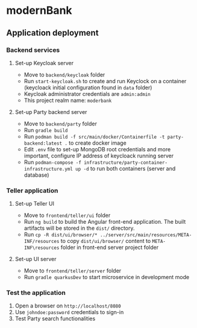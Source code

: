 # modernBank

## Application deployment

### Backend services

1. Set-up Keycloak server

    - Move to `backend/keycloak` folder
    - Run `start-keycloak.sh` to create and run Keyclock on a container (keycloack initial configuration found in `data` folder)
    - Keycloak administrator credentials are `admin:admin`
    - This project realm name: `moderbank`

2. Set-up Party backend server

    - Move to `backend/party` folder
    - Run `gradle build`
    - Run `podman build -f src/main/docker/Containerfile -t party-backend:latest .` to create docker image
    - Edit `.env` file to set-up MongoDB root credentials and more important, configure IP address of keycloack running server
    - Run `podman-compose -f infrastructure/party-container-infrastructure.yml up -d` to run both containers (server and database)

### Teller application

1. Set-up Teller UI

    - Move to `frontend/teller/ui` folder
    - Run `ng build` to build the Angular front-end application. The built artifacts will be stored in the `dist/` directory.
    - Run `cp -R dist/ui/browser/* ../server/src/main/resources/META-INF/resources` to copy `dist/ui/browser/` content to `META-INF\resources` folder in front-end server project folder

2. Set-up UI server

    - Move to `frontend/teller/server` folder
    - Run `gradle quarkusDev` to start microservice in development mode

### Test the application

1. Open a browser on `http://localhost/8080`
2. Use `johndoe:password` credentials to sign-in
3. Test Party search functionalities 

